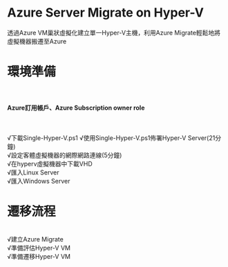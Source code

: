 # Azure Server Migrate on Hyper-V
 透過Azure VM巢狀虛擬化建立單一Hyper-V主機，利用Azure Migrate輕鬆地將虛擬機器搬遷至Azure

<h1>環境準備</h1><br>
 <h4>Azure訂用帳戶、Azure Subscription owner role</h4><br>
 
 √下載Single-Hyper-V.ps1
 √使用Single-Hyper-V.ps1佈署Hyper-V Server(21分鐘)<br> 
 √設定客體虛擬機器的網際網路連線(5分鐘)<br> 
 √在hyperv虛擬機器中下載VHD<br>
 √匯入Linux Server<br>
 √匯入Windows Server<br>

<h1>遷移流程</h1><br>
 √建立Azure Migrate<br>
 √準備評估Hyper-V VM<br>
 √準備遷移Hyper-V VM<br>

